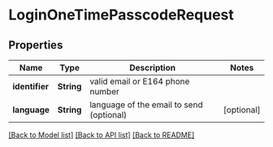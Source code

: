 # LoginOneTimePasscodeRequest

## Properties
Name | Type | Description | Notes
------------ | ------------- | ------------- | -------------
**identifier** | **String** | valid email or E164 phone number | 
**language** | **String** | language of the email to send (optional) | [optional] 

[[Back to Model list]](../README.md#documentation-for-models) [[Back to API list]](../README.md#documentation-for-api-endpoints) [[Back to README]](../README.md)


